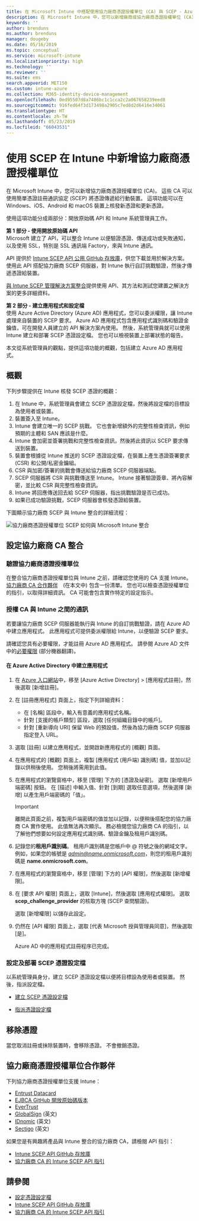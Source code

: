 ```yaml
---
title: 在 Microsoft Intune 中搭配使用協力廠商憑證授權單位 (CA) 與 SCEP - Azure | Microsoft Docs
description: 在 Microsoft Intune 中，您可以新增廠商或協力廠商憑證授權單位 (CA)，以使用 SCEP 通訊協定核發憑證給行動裝置。 在此概觀中，Azure Active Directory (Azure AD) 應用程式會提供 Microsoft Intune 權限來驗證憑證。 然後，在設定 SCEP 伺服器以核發憑證時，使用 AAD 應用程式的應用程式識別碼、驗證金鑰及租用戶識別碼。
keywords: ''
author: brenduns
ms.author: brenduns
manager: dougeby
ms.date: 05/16/2019
ms.topic: conceptual
ms.service: microsoft-intune
ms.localizationpriority: high
ms.technology: ''
ms.reviewer: ''
ms.suite: ems
search.appverid: MET150
ms.custom: intune-azure
ms.collection: M365-identity-device-management
ms.openlocfilehash: 0ed95507d8a7486bc1c1cca2c2a067658239eed8
ms.sourcegitcommit: 916fed64f3d173498a2905c7ed8d2d6416e34061
ms.translationtype: HT
ms.contentlocale: zh-TW
ms.lasthandoff: 05/23/2019
ms.locfileid: "66043531"
---
```

# <a name="add-partner-certification-authority-in-intune-using-scep"></a>使用 SCEP 在 Intune 中新增協力廠商憑證授權單位

在 Microsoft Intune 中，您可以新增協力廠商憑證授權單位 (CA)。 這些 CA 可以使用簡單憑證註冊通訊協定 (SCEP) 將憑證傳遞給行動裝置。 這項功能可以在 Windows、iOS、Android 和 macOS 裝置上核發新憑證和更新憑證。

使用這項功能分成兩部分：開放原始碼 API 和 Intune 系統管理員工作。

**第 1 部分 - 使用開放原始碼 API**  
Microsoft 建立了 API，可以整合 Intune 以便驗證憑證、傳送成功或失敗通知，以及使用 SSL，特別是 SSL 通訊端 Factory，來與 Intune 通訊。

API 提供於 [Intune SCEP API 公用 GitHub 存放庫](http://github.com/Microsoft/Intune-Resource-Access/tree/develop/src/CsrValidation)，供您下載並用於解決方案。 使用此 API 搭配協力廠商 SCEP 伺服器，對 Intune 執行自訂挑戰驗證，然後才傳遞憑證給裝置。

[與 Intune SCEP 管理解決方案整合](scep-libraries-apis.md)提供使用 API、其方法和測試您建置之解決方案的更多詳細資料。

**第 2 部分 - 建立應用程式和設定檔**  
使用 Azure Active Directory (Azure AD) 應用程式，您可以委派權限，讓 Intune 處理來自裝置的 SCEP 要求。 Azure AD 應用程式包含應用程式識別碼和驗證金鑰值，可在開發人員建立的 API 解決方案內使用。 然後，系統管理員就可以使用 Intune 建立和部署 SCEP 憑證設定檔。 您也可以檢視裝置上部署狀態的報告。

本文從系統管理員的觀點，提供這項功能的概觀，包括建立 Azure AD 應用程式。

## <a name="overview"></a>概觀

下列步驟提供在 Intune 核發 SCEP 憑證的概觀：

1. 在 Intune 中，系統管理員會建立 SCEP 憑證設定檔，然後將設定檔的目標設為使用者或裝置。
2. 裝置簽入至 Intune。
3. Intune 會建立唯一的 SCEP 挑戰。 它也會新增額外的完整性檢查資訊，例如預期的主體和 SAN 應該是什麼。
4. Intune 會加密並簽署挑戰和完整性檢查資訊，然後將此資訊以 SCEP 要求傳送到裝置。
5. 裝置會根據從 Intune 推送的 SCEP 憑證設定檔，在裝置上產生憑證簽署要求 (CSR) 和公開/私密金鑰組。
6. CSR 與加密/簽署的挑戰會傳送給協力廠商 SCEP 伺服器端點。
7. SCEP 伺服器將 CSR 與挑戰傳送至 Intune。 Intune 接著驗證簽章、將內容解密，並比較 CSR 與完整性檢查資訊。
8. Intune 將回應傳送回去給 SCEP 伺服器，指出挑戰驗證是否已成功。  
9. 如果已成功驗證挑戰，SCEP 伺服器會核發憑證給裝置。

下圖顯示協力廠商 SCEP 與 Intune 整合的詳細流程：

![協力廠商憑證授權單位 SCEP 如何與 Microsoft Intune 整合](./media/scep-certificate-vendor-integration.png)

## <a name="set-up-third-party-ca-integration"></a>設定協力廠商 CA 整合

### <a name="validate-third-party-certification-authority"></a>驗證協力廠商憑證授權單位

在整合協力廠商憑證授權單位與 Intune 之前，請確認您使用的 CA 支援 Intune。 [協力廠商 CA 合作夥伴](#third-party-certification-authority-partners)　(在本文中) 包含一份清單。 您也可以檢查憑證授權單位的指引，以取得詳細資訊。 CA 可能會包含實作特定的設定指示。

### <a name="authorize-communication-between-ca-and-intune"></a>授權 CA 與 Intune 之間的通訊

若要讓協力廠商 SCEP 伺服器能執行與 Intune 的自訂挑戰驗證，請在 Azure AD 中建立應用程式。 此應用程式可提供委派權限給 Intune，以便驗證 SCEP 要求。

請確認您具有必要權限，才能註冊 Azure AD 應用程式。 請參閱 Azure AD 文件中的[必要權限](https://docs.microsoft.com/azure/azure-resource-manager/resource-group-create-service-principal-portal#required-permissions) \(部分機器翻譯\)。

#### <a name="create-an-application-in-azure-active-directory"></a>在 Azure Active Directory 中建立應用程式  

1. 在 [Azure 入口網站](https://portal.azure.com)中，移至 [Azure Active Directory] > [應用程式註冊]，然後選取 [新增註冊]。  

2. 在 [註冊應用程式] 頁面上，指定下列詳細資料：  
   - 在 [名稱] 區段中，輸入有意義的應用程式名稱。  
   - 針對 [支援的帳戶類型] 區段，選取 [任何組織目錄中的帳戶]。  
   - 針對 [重新導向 URI] 保留 Web 的預設值，然後為協力廠商 SCEP 伺服器指定登入 URL。  

3. 選取 [註冊] 以建立應用程式，並開啟新應用程式的 [概觀] 頁面。  

4. 在應用程式的 [概觀] 頁面上，複製 [應用程式 (用戶端) 識別碼] 值，並加以記錄以供稍後使用。 您稍後將需用到此值。  

5. 在應用程式的瀏覽窗格中，移至 [管理] 下方的 [憑證及祕密]。 選取 [新增用戶端密碼] 按鈕。 在 [描述] 中輸入值、針對 [到期] 選取任意選項，然後選擇 [新增] 以產生用戶端密碼的「值」。 
   > [!IMPORTANT]  
   > 離開此頁面之前，複製用戶端密碼的值並加以記錄，以便稍後搭配您的協力廠商 CA 實作使用。 此值無法再次顯示。 務必檢閱您協力廠商 CA 的指引，以了解他們想要如何設定應用程式識別碼、驗證金鑰及租用戶識別碼。  

6. 記錄您的**租用戶識別碼**。 租用戶識別碼是您帳戶中 @ 符號之後的網域文字。 例如，如果您的帳號是 *admin@name.onmicrosoft.com*，則您的租用戶識別碼是 **name.onmicrosoft.com**。  

7. 在應用程式的瀏覽窗格中，移至 [管理] 下方的 [API 權限]，然後選取 [新增權限]。  

8. 在 [要求 API 權限] 頁面上，選取 [Intune]，然後選取 [應用程式權限]。 選取 **scep_challenge_provider** 的核取方塊 (SCEP 查問驗證)。  

   選取 [新增權限] 以儲存此設定。  

9. 仍然在 [API 權限] 頁面上，選取 [代表 Microsoft 授與管理員同意]，然後選取 [是]。  
   
   Azure AD 中的應用程式註冊程序已完成。





### <a name="configure-and-deploy-a-scep-certificate-profile"></a>設定及部署 SCEP 憑證設定檔
以系統管理員身分，建立 SCEP 憑證設定檔以便將目標設為使用者或裝置。 然後，指派設定檔。

- [建立 SCEP 憑證設定檔](certificates-scep-configure.md#create-a-scep-certificate-profile)

- [指派憑證設定檔](certificates-scep-configure.md#assign-the-certificate-profile)

## <a name="removing-certificates"></a>移除憑證

當您取消註冊或抹除裝置時，會移除憑證。 不會撤銷憑證。

## <a name="third-party-certification-authority-partners"></a>協力廠商憑證授權單位合作夥伴
下列協力廠商憑證授權單位支援 Intune：

- [Entrust Datacard](http://www.entrustdatacard.com/resource-center/documents/documentation)
- [EJBCA GitHub 開放原始碼版本](https://github.com/agerbergt/intune-ejbca-connector)
- [EverTrust](https://evertrust.fr/en/products/)
- [GlobalSign](https://downloads.globalsign.com/acton/attachment/2674/f-6903f60b-9111-432d-b283-77823cc65500/1/-/-/-/-/globalsign-aeg-microsoft-intune-integration-guide.pdf) \(英文\)
- [IDnomic](https://www.idnomic.com/) \(英文\)
- [Sectigo](https://sectigo.com/products) \(英文\)

如果您是有興趣將產品與 Intune 整合的協力廠商 CA，請檢閱 API 指引：

- [Intune SCEP API GitHub 存放庫](http://github.com/Microsoft/Intune-Resource-Access/tree/develop/src/CsrValidation)
- [協力廠商 CA 的 Intune SCEP API 指引](scep-libraries-apis.md)

## <a name="see-also"></a>請參閱

- [設定憑證設定檔](certificates-scep-configure.md)
- [Intune SCEP API GitHub 存放庫](http://github.com/Microsoft/Intune-Resource-Access/tree/develop/src/CsrValidation)
- [協力廠商 CA 的 Intune SCEP API 指引](scep-libraries-apis.md)
